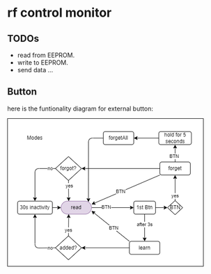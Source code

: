 # rf control monitor

## TODOs

- read from EEPROM.
- write to EEPROM.
- send data ...

## Button

here is the funtionality diagram for external button:

![button-functionality](button.drawio.png)

<!-- 
commit notes:
added debunce to read command function
implement functionality to LEDs
filter remotes 
connect push button to add new remote.
remove remote.
-->

